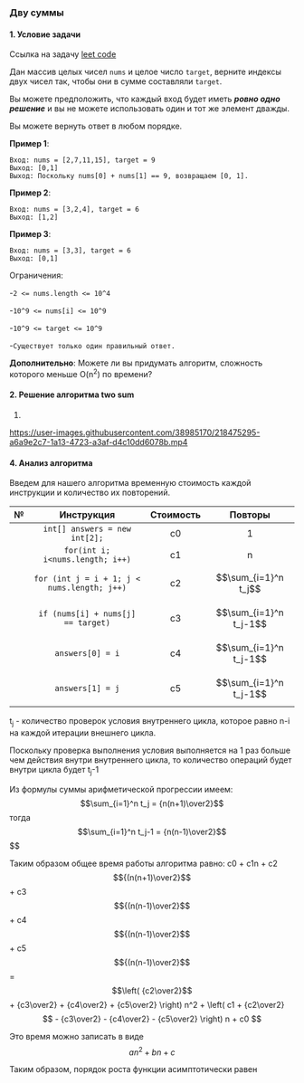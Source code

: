 ### Дву суммы
####  1. Условие задачи

Ссылка на задачу [leet code](https://leetcode.com/problems/two-sum/) 

Дан массив целых чисел `nums` и целое число `target`, верните индексы двух чисел так, чтобы они в сумме составляли `target`.

Вы можете предположить, что каждый вход будет иметь ___ровно одно решение___ и вы не можете использовать один и тот же элемент дважды.

Вы можете вернуть ответ в любом порядке.

__Пример 1__:

```
Вход: nums = [2,7,11,15], target = 9
Выход: [0,1]
Выход: Поскольку nums[0] + nums[1] == 9, возвращаем [0, 1].
```

__Пример 2__:

```
Вход: nums = [3,2,4], target = 6
Выход: [1,2]
```
__Пример 3__:

```
Вход: nums = [3,3], target = 6
Выход: [0,1]
```
Ограничения:

-`2 <= nums.length <= 10^4`

-`10^9 <= nums[i] <= 10^9`

-`10^9 <= target <= 10^9`

-`Существует только один правильный ответ.`


__Дополнительно__: Можете ли вы придумать алгоритм, сложность которого меньше O(n<sup>2</sup>) по времени?

#### 2. Решение алгоритма two sum 

1. 


https://user-images.githubusercontent.com/38985170/218475295-a6a9e2c7-1a13-4723-a3af-d4c10dd6078b.mp4

#### 4. Анализ алгоритма

Введем для нашего алгоритма временную стоимость каждой инструкции и количество их повторений.  

|  №  |                 Инструкция                  | Стоимость |         Повторы         |
|:---:|:-------------------------------------------:|:---------:|:-----------------------:|
|     |        `int[] answers = new int[2];`        |    c0     |            1            |
|     |      `for(int i; i<nums.length; i++)`       |    c1     |            n            |
|     | `for (int j = i + 1; j < nums.length; j++)` |    с2     |  $$\sum_{i=1}^n t_j$$   |
|     |     `if (nums[i] + nums[j] == target)`      |    с3     | $$\sum_{i=1}^n t_j-1$$  |
|     |              `answers[0] = i`               |    с4     | $$\sum_{i=1}^n t_j-1$$  |
|     |              `answers[1] = j`               |    с5     | $$\sum_{i=1}^n t_j-1$$  |

t<sub>j</sub> - количество проверок условия внутреннего цикла, которое равно n-i на каждой итерации внешнего цикла.

Поскольку проверка выполнения условия выполняется на 1 раз больше чем действия внутри внутреннего цикла, то количество операций будет внутри цикла будет t<sub>j</sub>-1

Из формулы суммы арифметической прогрессии имеем:
$$\sum_{i=1}^n t_j = {n(n+1)\over2}$$
тогда
$$\sum_{i=1}^n t_j-1 = {n(n-1)\over2}$$$$ 

Таким образом общее время работы алгоритма равно:
с0 + с1n + c2 $${(n(n+1)\over2}$$ + c3 $${(n(n-1)\over2}$$ + c4 $${(n(n-1)\over2}$$ + c5$${(n(n-1)\over2}$$ = $$\left( {c2\over2}$$ + {c3\over2} + {c4\over2} + {c5\over2} \right) n^2 + \left( c1 + {c2\over2}$$ - {c3\over2} - {c4\over2} - {c5\over2} \right) n +  c0 $$ 

Это время можно записать в виде $$an^2 + bn + c$$

Таким образом, порядок роста функции асимптотически равен 
